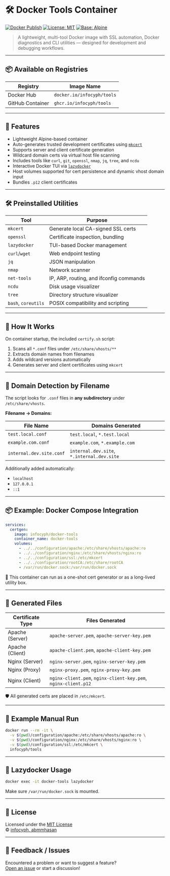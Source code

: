# 🛠️ Docker Tools Container

[![Docker Publish](https://github.com/infocyph/docker-tools/actions/workflows/docker.publish.yml/badge.svg)](https://github.com/infocyph/docker-tools/actions/workflows/docker.publish.yml)
[![License: MIT](https://img.shields.io/badge/License-MIT-green.svg)](LICENSE)
[![Base: Alpine](https://img.shields.io/badge/Base-Alpine-brightgreen.svg)](https://alpinelinux.org)

> A lightweight, multi-tool Docker image with SSL automation, Docker diagnostics and CLI utilities — designed for
> development and debugging workflows.

---

## 📦 Available on Registries

| Registry         | Image Name                 |
|------------------|----------------------------|
| Docker Hub       | `docker.io/infocyph/tools` |
| GitHub Container | `ghcr.io/infocyph/tools`   |

---

## 🚀 Features

- Lightweight Alpine-based container  
- Auto-generates trusted development certificates using [`mkcert`](https://github.com/FiloSottile/mkcert)  
- Supports server and client certificate generation  
- Wildcard domain certs via virtual host file scanning  
- Includes tools like `curl`, `git`, `openssl`, `nmap`, `jq`, `tree`, and `ncdu`  
- Interactive Docker TUI via [`lazydocker`](https://github.com/jesseduffield/lazydocker)  
- Host volumes supported for cert persistence and dynamic vhost domain input
- Bundles `.p12` client certificates

---

## 🛠️ Preinstalled Utilities

| Tool                | Purpose                                 |
|---------------------|-----------------------------------------|
| `mkcert`            | Generate local CA-signed SSL certs      |
| `openssl`           | Certificate inspection, bundling        |
| `lazydocker`        | TUI-based Docker management             |
| `curl`/`wget`       | Web endpoint testing                    |
| `jq`                | JSON manipulation                       |
| `nmap`              | Network scanner                         |
| `net-tools`         | IP, ARP, routing, and ifconfig commands |
| `ncdu`              | Disk usage visualizer                   |
| `tree`              | Directory structure visualizer          |
| `bash`, `coreutils` | POSIX compatibility and scripting       |

---

## 🔧 How It Works

On container startup, the included `certify.sh` script:

1. Scans all `*.conf` files under `/etc/share/vhosts/**`
2. Extracts domain names from filenames
3. Adds wildcard versions automatically
4. Generates server and client certificates using `mkcert`

---

## 📁 Domain Detection by Filename

The script looks for `.conf` files in **any subdirectory** under `/etc/share/vhosts`.

**Filename → Domains:**

| File Name                | Domains Generated                          |
|--------------------------|--------------------------------------------|
| `test.local.conf`        | `test.local`, `*.test.local`               |
| `example.com.conf`       | `example.com`, `*.example.com`             |
| `internal.dev.site.conf` | `internal.dev.site`, `*.internal.dev.site` |

Additionally added automatically:

- `localhost`
- `127.0.0.1`
- `::1`

---

## 📦 Example: Docker Compose Integration

```yaml
services:
  certgen:
    image: infocyph/docker-tools
    container_name: docker-tools
    volumes:
      - ../../configuration/apache:/etc/share/vhosts/apache:ro
      - ../../configuration/nginx:/etc/share/vhosts/nginx:ro
      - ../../configuration/ssl:/etc/mkcert
      - ../../configuration/rootCA:/etc/share/rootCA
      - /var/run/docker.sock:/var/run/docker.sock
```

📝 This container can run as a one-shot cert generator or as a long-lived utility box.

---

## 🔐 Generated Files

| Certificate Type | Files Generated                                                |
|------------------|----------------------------------------------------------------|
| Apache (Server)  | `apache-server.pem`, `apache-server-key.pem`                   |
| Apache (Client)  | `apache-client.pem`, `apache-client-key.pem`                   |
| Nginx (Server)   | `nginx-server.pem`, `nginx-server-key.pem`                     |
| Nginx (Proxy)    | `nginx-proxy.pem`, `nginx-proxy-key.pem`                       |
| Nginx (Client)   | `nginx-client.pem`, `nginx-client-key.pem`, `nginx-client.p12` |

🛡️ All generated certs are placed in `/etc/mkcert`.

---

## 📜 Example Manual Run

```bash
docker run --rm -it \
  -v $(pwd)/configuration/apache:/etc/share/vhosts/apache:ro \
  -v $(pwd)/configuration/nginx:/etc/share/vhosts/nginx:ro \
  -v $(pwd)/configuration/ssl:/etc/mkcert \
  infocyph/tools
```

---

## 🔎 Lazydocker Usage

```bash
docker exec -it docker-tools lazydocker
```

Make sure `/var/run/docker.sock` is mounted.

---

## 📝 License

Licensed under the [MIT License](LICENSE)  
© [infocyph, abmmhasan](https://github.com/infocyph)

---

## 💬 Feedback / Issues

Encountered a problem or want to suggest a feature?  
[Open an issue](https://github.com/infocyph/docker-tools/issues) or start a discussion!
